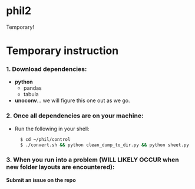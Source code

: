 # phil2
Temporary!

# Temporary instruction
### 1. Download dependencies:
- **python**
  - pandas
  - tabula
- **unoconv**... we will figure this one out as we go.

### 2. Once all dependencies are on your machine:
- Run the following in your shell:
  ```zsh
    $ cd ~/phil/control
    $ ./convert.sh && python clean_dump_to_dir.py && python sheet.py
  ```

### 3. When you run into a problem (WILL LIKELY OCCUR when new folder layouts are encountered):
**Submit an issue on the repo**
